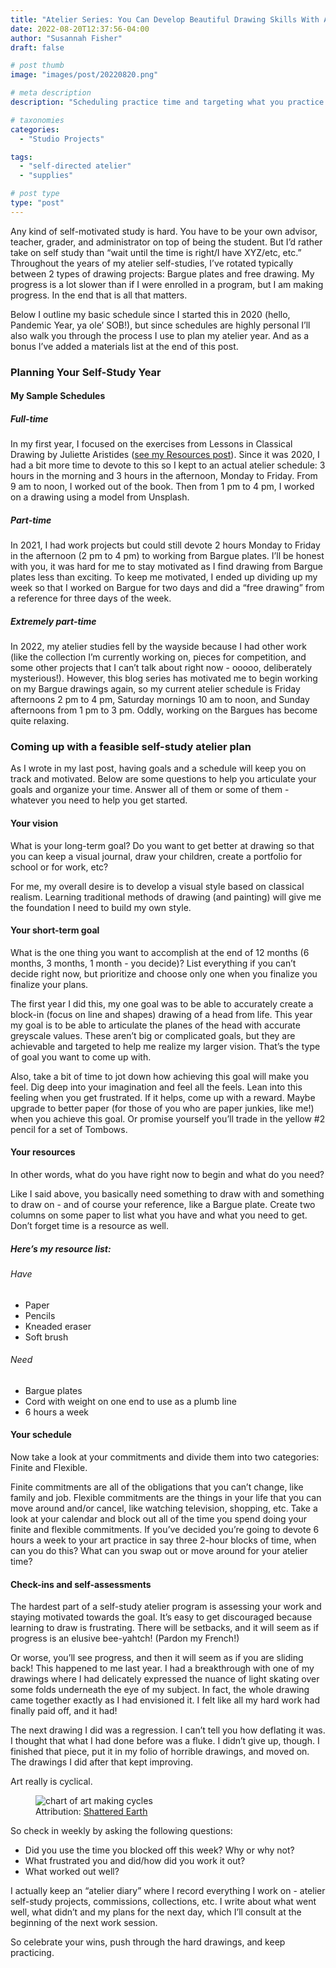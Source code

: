 ```yaml
---
title: "Atelier Series: You Can Develop Beautiful Drawing Skills With A Self Study Atelier Schedule"
date: 2022-08-20T12:37:56-04:00
author: "Susannah Fisher"
draft: false

# post thumb
image: "images/post/20220820.png"

# meta description
description: "Scheduling practice time and targeting what you practice will help you learn how to draw quicker."

# taxonomies
categories:
  - "Studio Projects"

tags:
  - "self-directed atelier"
  - "supplies"

# post type
type: "post"
---
```


Any kind of self-motivated study is hard. You have to be your own advisor, teacher, grader, and administrator on top of being the student. But I’d rather take on self study than “wait until the time is right/I have XYZ/etc, etc.” Throughout the years of my atelier self-studies, I’ve rotated typically between 2 types of drawing projects: Bargue plates and free drawing. My progress is a lot slower than if I were enrolled in a program, but I am making progress. In the end that is all that matters.

<!--more-->

Below I outline my basic schedule since I started this in 2020 (hello, Pandemic Year, ya ole’ SOB!), but since schedules are highly personal I’ll also walk you through the process I use to plan my atelier year. And as a bonus I’ve added a materials list at the end of this post.

### Planning Your Self-Study Year
#### My Sample Schedules
##### Full-time
In my first year, I focused on the exercises from Lessons in Classical Drawing by Juliette Aristides ([see my Resources post](/blog/learning-list-for-self-taught-artists/)). Since it was 2020, I had a bit more time to devote to this so I kept to an actual atelier schedule: 3 hours in the morning and 3 hours in the afternoon, Monday to Friday. From 9 am to noon, I worked out of the book. Then from 1 pm to 4 pm, I worked on a drawing using a model from Unsplash.

##### Part-time
In 2021, I had work projects but could still devote 2 hours Monday to Friday in the afternoon (2 pm to 4 pm) to working from Bargue plates. I’ll be honest with you, it was hard for me to stay motivated as I find drawing from Bargue plates less than exciting. To keep me motivated, I ended up dividing up my week so that I worked on Bargue for two days and did a “free drawing” from a reference for three days of the week.

##### Extremely part-time
In 2022, my atelier studies fell by the wayside because I had other work (like the collection I’m currently working on, pieces for competition, and some other projects that I can’t talk about right now - ooooo, deliberately mysterious!). However, this blog series has motivated me to begin working on my Bargue drawings again, so my current atelier schedule is Friday afternoons 2 pm to 4 pm, Saturday mornings 10 am to noon, and Sunday afternoons from 1 pm to 3 pm. Oddly, working on the Bargues has become quite relaxing.

### Coming up with a feasible self-study atelier plan
As I wrote in my last post, having goals and a schedule will keep you on track and motivated. Below are some questions to help you articulate your goals and organize your time. Answer all of them or some of them - whatever you need to help you get started.

#### Your vision
What is your long-term goal? Do you want to get better at drawing so that you can keep a visual journal, draw your children, create a portfolio for school or for work, etc?

For me, my overall desire is to develop a visual style based on classical realism. Learning traditional methods of drawing (and painting) will give me the foundation I need to build my own style.

#### Your short-term goal
What is the one thing you want to accomplish at the end of 12 months (6 months, 3 months, 1 month - you decide)? List everything if you can’t decide right now, but prioritize and choose only one when you finalize you finalize your plans.

The first year I did this, my one goal was to be able to accurately create a block-in (focus on line and shapes) drawing of a head from life. This year my goal is to be able to articulate the planes of the head with accurate greyscale values. These aren’t big or complicated goals, but they are achievable and targeted to help me realize my larger vision. That’s the type of goal you want to come up with.

Also, take a bit of time to jot down how achieving this goal will make you feel. Dig deep into your imagination and feel all the feels. Lean into this feeling when you get frustrated. If it helps, come up with a reward. Maybe upgrade to better paper (for those of you who are paper junkies, like me!) when you achieve this goal. Or promise yourself you’ll trade in the yellow #2 pencil for a set of Tombows.

#### Your resources
In other words, what do you have right now to begin and what do you need?

Like I said above, you basically need something to draw with and something to draw on - and of course your reference, like a Bargue plate. Create two columns on some paper to list what you have and what you need to get. Don’t forget time is a resource as well.

##### Here’s my resource list:
###### Have
 - Paper
 - Pencils
 - Kneaded eraser
 - Soft brush

###### Need
 - Bargue plates
 - Cord with weight on one end to use as a plumb line
 - 6 hours a week

#### Your schedule
Now take a look at your commitments and divide them into two categories: Finite and  Flexible.

Finite commitments are all of the obligations that you can’t change, like family and job. Flexible commitments are the things in your life that you can move around and/or cancel, like watching television, shopping, etc. Take a look at your calendar and block out all of the time you spend doing your finite and flexible commitments. If you’ve decided you’re going to devote 6 hours a week to your art practice in say three 2-hour blocks of time, when can you do this? What can you swap out or move around for your atelier time? 

#### Check-ins and self-assessments
The hardest part of a self-study atelier program is assessing your work and staying motivated towards the goal. It’s easy to get discouraged because learning to draw is frustrating. There will be setbacks, and it will seem as if progress is an elusive bee-yahtch! (Pardon my French!)

Or worse, you’ll see progress, and then it will seem as if you are sliding back! This happened to me last year. I had a breakthrough with one of my drawings where I had delicately expressed the nuance of light skating over some folds underneath the eye of my subject. In fact, the whole drawing came together exactly as I had envisioned it. I felt like all my hard work had finally paid off, and it had!

The next drawing I did was a regression. I can’t tell you how deflating it was. I thought that what I had done before was a fluke. I didn’t give up, though. I finished that piece, put it in my folio of horrible drawings, and moved on. The drawings I did after that kept improving.

Art really is cyclical.

<figure>
  <img src="/images/post/20220820a.png" alt="chart of art making cycles" />
  <figcaption>Attribution: <a href="https://www.deviantart.com/shattered-earth/art/Art-Cycle-329593292">Shattered Earth</a></figcaption>
</figure>

So check in weekly by asking the following questions:
 - Did you use the time you blocked off this week? Why or why not?
 - What frustrated you and did/how did you work it out?
 - What worked out well?

I actually keep an “atelier diary” where I record everything I work on - atelier self-study projects, commissions, collections, etc. I write about what went well, what didn’t and my plans for the next day, which I’ll consult at the beginning of the next work session.

So celebrate your wins, push through the hard drawings, and keep practicing.
